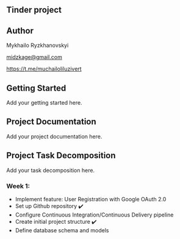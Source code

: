 ## Tinder project

## Author
Mykhailo Ryzkhanovskyi

midzkage@gmail.com

https://t.me/muchailoliluzivert

## Getting Started
Add your getting started here.

## Project Documentation
Add your project documentation here.

## Project Task Decomposition
Add your task decomposition here.

### Week 1:
- Implement feature: User Registration with Google OAuth 2.0
- Set up Github repository ✔️
- Configure Continuous Integration/Continuous Delivery pipeline
- Create initial project structure ✔️
- Define database schema and models 

